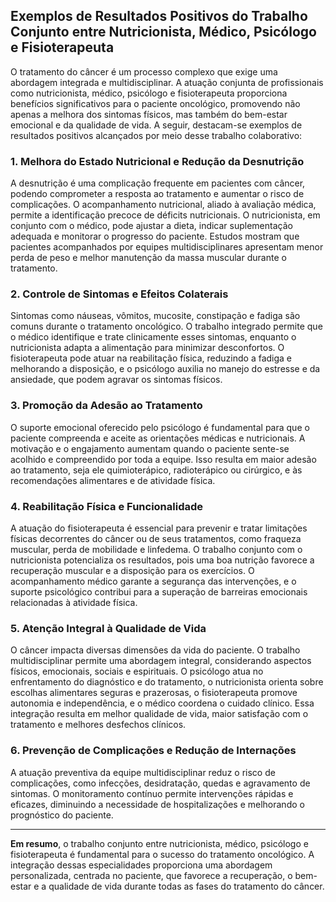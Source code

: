 
## Exemplos de Resultados Positivos do Trabalho Conjunto entre Nutricionista, Médico, Psicólogo e Fisioterapeuta

O tratamento do câncer é um processo complexo que exige uma abordagem integrada e multidisciplinar. A atuação conjunta de profissionais como nutricionista, médico, psicólogo e fisioterapeuta proporciona benefícios significativos para o paciente oncológico, promovendo não apenas a melhora dos sintomas físicos, mas também do bem-estar emocional e da qualidade de vida. A seguir, destacam-se exemplos de resultados positivos alcançados por meio desse trabalho colaborativo:

### 1. **Melhora do Estado Nutricional e Redução da Desnutrição**

A desnutrição é uma complicação frequente em pacientes com câncer, podendo comprometer a resposta ao tratamento e aumentar o risco de complicações. O acompanhamento nutricional, aliado à avaliação médica, permite a identificação precoce de déficits nutricionais. O nutricionista, em conjunto com o médico, pode ajustar a dieta, indicar suplementação adequada e monitorar o progresso do paciente. Estudos mostram que pacientes acompanhados por equipes multidisciplinares apresentam menor perda de peso e melhor manutenção da massa muscular durante o tratamento.

### 2. **Controle de Sintomas e Efeitos Colaterais**

Sintomas como náuseas, vômitos, mucosite, constipação e fadiga são comuns durante o tratamento oncológico. O trabalho integrado permite que o médico identifique e trate clinicamente esses sintomas, enquanto o nutricionista adapta a alimentação para minimizar desconfortos. O fisioterapeuta pode atuar na reabilitação física, reduzindo a fadiga e melhorando a disposição, e o psicólogo auxilia no manejo do estresse e da ansiedade, que podem agravar os sintomas físicos.

### 3. **Promoção da Adesão ao Tratamento**

O suporte emocional oferecido pelo psicólogo é fundamental para que o paciente compreenda e aceite as orientações médicas e nutricionais. A motivação e o engajamento aumentam quando o paciente sente-se acolhido e compreendido por toda a equipe. Isso resulta em maior adesão ao tratamento, seja ele quimioterápico, radioterápico ou cirúrgico, e às recomendações alimentares e de atividade física.

### 4. **Reabilitação Física e Funcionalidade**

A atuação do fisioterapeuta é essencial para prevenir e tratar limitações físicas decorrentes do câncer ou de seus tratamentos, como fraqueza muscular, perda de mobilidade e linfedema. O trabalho conjunto com o nutricionista potencializa os resultados, pois uma boa nutrição favorece a recuperação muscular e a disposição para os exercícios. O acompanhamento médico garante a segurança das intervenções, e o suporte psicológico contribui para a superação de barreiras emocionais relacionadas à atividade física.

### 5. **Atenção Integral à Qualidade de Vida**

O câncer impacta diversas dimensões da vida do paciente. O trabalho multidisciplinar permite uma abordagem integral, considerando aspectos físicos, emocionais, sociais e espirituais. O psicólogo atua no enfrentamento do diagnóstico e do tratamento, o nutricionista orienta sobre escolhas alimentares seguras e prazerosas, o fisioterapeuta promove autonomia e independência, e o médico coordena o cuidado clínico. Essa integração resulta em melhor qualidade de vida, maior satisfação com o tratamento e melhores desfechos clínicos.

### 6. **Prevenção de Complicações e Redução de Internações**

A atuação preventiva da equipe multidisciplinar reduz o risco de complicações, como infecções, desidratação, quedas e agravamento de sintomas. O monitoramento contínuo permite intervenções rápidas e eficazes, diminuindo a necessidade de hospitalizações e melhorando o prognóstico do paciente.

---

**Em resumo**, o trabalho conjunto entre nutricionista, médico, psicólogo e fisioterapeuta é fundamental para o sucesso do tratamento oncológico. A integração dessas especialidades proporciona uma abordagem personalizada, centrada no paciente, que favorece a recuperação, o bem-estar e a qualidade de vida durante todas as fases do tratamento do câncer.
```
